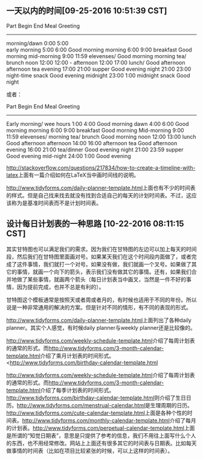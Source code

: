 一天以内的时间[09-25-2016 10:51:39 CST]
----------------------------------------------------------------------

Part          Begin End   Meal             Greeting
------------- ----- ----- ---------------- ---------------------
morning/dawn   0:00  5:00                  
early morning  5:00  6:00                  Good morning
morning        6:00  9:00 breakfast        Good morning
mid-morning    9:00 11:59 elevenses/       Good morning
                          morning tea/
                          brunch
noon          12:00 12:00 -
afternoon     12:00 17:00 lunch/           Good afternoon
                          afternoon tea
evening       17:00 21:00 supper           Good evening
night         21:00 23:00 night-time snack Good evening
midnight      23:00  1:00 midnight snack   Good night

或者：

Part         Begin End   Meal             Greeting
-----------  ----- ----- ---------------- ---------------------
Early morning/
 wee hours    1:00  4:00                  Good morning
dawn          4:00  6:00                  Good morning
morning       6:00  9:00 breakfast        Good morning
Mid-morning   9:00 11:59 elevenses/
                         morning tea/
                         brunch           Good morning
noon         12:00 13:00 lunch            Good afternoon
afternoon    14:00 16:00 afternoon tea    Good afternoon
evening      16:00 21:00 tea/dinner       Good evening
night        21:00 23:59 supper           Good evening
mid-night    24:00  1:00                  Good evening



<http://stackoverflow.com/questions/217834/how-to-create-a-timeline-with-latex>上面有一篇介绍如何在LaTeX当中画时间线的说明。

<http://www.tidyforms.com/daily-planner-template.html>上面也有不少的时间表的样式。但是自己找来找去就没有找到合适自己的每天的计划时间表。不过，这应该称为是基准时间表而不是计划时间表。


## 设计每日计划表的一种思路 [10-22-2016 08:11:15 CST]

其实甘特图也可以满足我们的需求。因为我们在甘特图的左边可以加上每天的时间段，然后我们在甘特图里面画对号。如果某天我们在这个时间段内面做了，或者完成了这件事情，我们就打一个对号。如果没有做，我们就画一个叉号。如果做了其它的事情，就画一个向下的箭头，表示我们没有做其它的事情。还有，如果我们合并地做了某些事情，就画两个箭头（每日计划表当中画叉，当然是一件不好的事情，因为提前完成，也并不总是有利的）。

甘特图这个模板通常是按照天或者周或者月的，有时候也适用于不同的年份。所以说是一种非常通用的解决的方案。但是针对不同的情形，有不同的表现的形式。

<http://www.tidyforms.com/daily-planner-template.html>上面列出了各种daily planner。其实个人感觉，有时候daily planner与weekly planner还是比较像的。

<http://www.tidyforms.com/weekly-schedule-template.html>介绍了每周计划表的通常的形式。而<http://www.tidyforms.com/3-month-calendar-template.html>介绍了乘月计划表的时间形式。<http://www.tidyforms.com/birthday-calendar-template.html

<http://www.tidyforms.com/weekly-schedule-template.html>介绍了每周计划表的通常的形式。而<http://www.tidyforms.com/3-month-calendar-template.html>介绍了每季计划表的时间形式。<http://www.tidyforms.com/birthday-calendar-template.html>则介绍了生日日历。<http://www.tidyforms.com/menstrual-calendar.html>是生理周期的日历。<http://www.tidyforms.com/cute-calendar-template.html>上面是各种个性的时间表。<http://www.tidyforms.com/monthly-calendar-template.html>介绍了每月的计划表。<http://www.tidyforms.com/perpetual-calendar-template.html>上面是所谓的“知觉日期表”，意思是只提供了参考的信息，我们不用往上面写什么个人的东西，也不用经常修改。网站上上面还有很多其它的时间表与日期表。比如每天做事情的时间表（比如在项目比较紧张的时候，可以上这样的时间表）。
